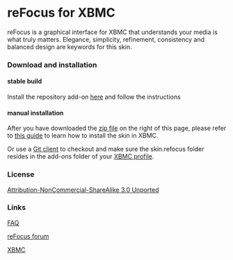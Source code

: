 reFocus for XBMC
============

reFocus is a graphical interface for XBMC that understands your media is what truly matters. Elegance, simplicity, refinement, consistency and balanced design are keywords for this skin.

### Download and installation

#### stable build
Install the repository add-on [here](https://github.com/jeroenpardon/xbmc.repo.jeroen/releases
) and follow the instructions

#### manual installation
After you have downloaded the [zip file](https://github.com/jeroenpardon/skin.refocus/archive/master.zip) on the right of this page, please refer to [this guide](http://wiki.xbmc.org/index.php?title=HOW-TO:Install_an_Add-on_from_a_zip_file) to learn how to install the skin in XBMC.

Or use a [Git client](http://git-scm.com/downloads/guis) to checkout and make sure the skin.refocus folder resides in the add-ons folder of your [XBMC profile](http://wiki.xbmc.org/index.php?title=Profile_Directory).

### License
[Attribution-NonCommercial-ShareAlike 3.0 Unported](http://creativecommons.org/licenses/by-nc-sa/3.0/)

### Links
[FAQ](https://github.com/jeroenpardon/skin.refocus/wiki)

[reFocus forum](http://forum.xbmc.org/forumdisplay.php?fid=72)

[XBMC](http://www.xbmc.org/)
